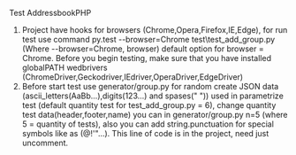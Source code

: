 Test AddressbookPHP
1) Project have hooks for browsers (Chrome,Opera,Firefox,IE,Edge), for run test use command py.test --browser=Chrome test\test_add_group.py (Where --browser=Chrome, browser) default option for browser = Chrome. Before you begin testing, make sure that you have installed globalPATH wedbrivers (ChromeDriver,Geckodriver,IEdriver,OperaDriver,EdgeDriver)
2) Before start test use generator/group.py for random create JSON data (ascii_letters(AaBb...),digits(123...) and spases(" ")) used in parametrize test (default quantity test for test_add_group.py = 6), change quantity test data(header,footer,name) you can in generator/group.py n=5 (where 5 = quantity of tests), also you can add string.punctuation for special symbols like as (@!'"...). This line of code is in the project, need just uncomment.
